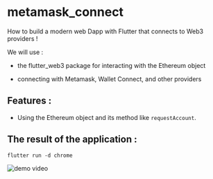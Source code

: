 # metamask_connect

How to build a modern web Dapp with Flutter that connects to Web3 providers ! 

We will use :

- the flutter_web3 package for interacting with the Ethereum object

- connecting with Metamask, Wallet Connect, and other providers

## Features : 

- Using the Ethereum object and its method like `requestAccount`.

## The result of the application : 

    flutter run -d chrome
    
![demo video](videos/demo_video.gif)
